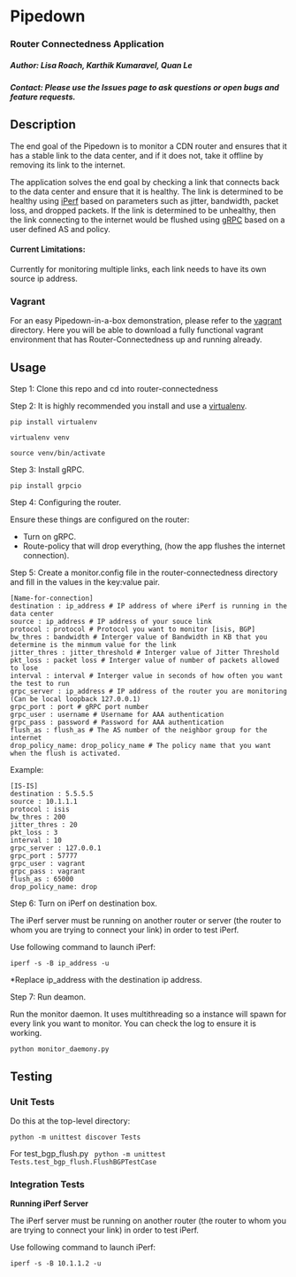 # Pipedown
### Router Connectedness Application

##### Author: Lisa Roach, Karthik Kumaravel, Quan Le
##### Contact: Please use the Issues page to ask questions or open bugs and feature requests.

## Description

The end goal of the Pipedown is to monitor a CDN router and ensures that it has a stable link to the data center, and if it does not, take it offline by removing its link to the internet.

The application solves the end goal by checking a link that connects back to the data center and ensure that it is healthy. The link is determined to be healthy using [iPerf](https://iperf.fr/) based on parameters such as jitter, bandwidth, packet loss, and dropped packets. If the link is determined to be unhealthy, then the link connecting to the internet would be flushed using [gRPC](http://www.grpc.io/) based on a user defined AS and policy.

#### Current Limitations:

Currently for monitoring multiple links, each link needs to have its own source ip address.

### Vagrant

For an easy Pipedown-in-a-box demonstration, please refer to the [vagrant](https://github.com/cisco-ie/Pipedown/tree/master/vagrant) directory. Here you will be able to download a fully functional vagrant environment that has Router-Connectedness up and running already.

## Usage

Step 1: Clone this repo and cd into router-connectedness

Step 2: It is highly recommended you install and use a [virtualenv](https://virtualenv.pypa.io/en/stable/).

```
pip install virtualenv

virtualenv venv

source venv/bin/activate
```

Step 3: Install gRPC.

`pip install grpcio`

Step 4: Configuring the router.

Ensure these things are configured on the router:

- Turn on gRPC.
- Route-policy that will drop everything, (how the app flushes the internet connection).

Step 5: Create a monitor.config file in the router-connectedness directory and fill in the values in the key:value pair.

```
[Name-for-connection]
destination : ip_address # IP address of where iPerf is running in the data center
source : ip_address # IP address of your souce link
protocol : protocol # Protocol you want to monitor [isis, BGP]
bw_thres : bandwidth # Interger value of Bandwidth in KB that you determine is the minmum value for the link
jitter_thres : jitter_threshold # Interger value of Jitter Threshold
pkt_loss : packet loss # Interger value of number of packets allowed to lose
interval : interval # Interger value in seconds of how often you want the test to run
grpc_server : ip_address # IP address of the router you are monitoring (Can be local loopback 127.0.0.1)
grpc_port : port # gRPC port number
grpc_user : username # Username for AAA authentication
grpc_pass : password # Password for AAA authentication
flush_as : flush_as # The AS number of the neighbor group for the internet
drop_policy_name: drop_policy_name # The policy name that you want when the flush is activated.
```
Example:
```
[IS-IS]
destination : 5.5.5.5
source : 10.1.1.1
protocol : isis
bw_thres : 200
jitter_thres : 20
pkt_loss : 3
interval : 10
grpc_server : 127.0.0.1
grpc_port : 57777
grpc_user : vagrant
grpc_pass : vagrant
flush_as : 65000
drop_policy_name: drop
```

Step 6: Turn on iPerf on destination box.

The iPerf server must be running on another router or server (the router to whom you are trying to connect your link) in order to test iPerf.

Use following command to launch iPerf:

```iperf -s -B ip_address -u```

*Replace ip_address with the destination ip address.

Step 7: Run deamon.

Run the monitor daemon. It uses multithreading so a instance will spawn for every link you want to monitor. You can check the log to ensure it is working.

```python monitor_daemony.py```


## Testing

### Unit Tests

Do this at the top-level directory:

```python -m unittest discover Tests```

For test_bgp_flush.py
``` python -m unittest Tests.test_bgp_flush.FlushBGPTestCase```

### Integration Tests

**Running iPerf Server**

The iPerf server must be running on another router (the router to whom you are trying to connect your link) in order to test iPerf.

Use following command to launch iPerf:


```iperf -s -B 10.1.1.2 -u```
